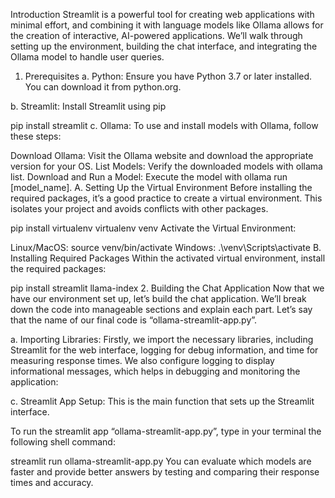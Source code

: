 Introduction
Streamlit is a powerful tool for creating web applications with minimal effort, and combining it with language models like Ollama allows for the creation of interactive, AI-powered applications. We’ll walk through setting up the environment, building the chat interface, and integrating the Ollama model to handle user queries.

1. Prerequisites
a. Python: Ensure you have Python 3.7 or later installed. You can download it from python.org.

b. Streamlit: Install Streamlit using pip

pip install streamlit
c. Ollama: To use and install models with Ollama, follow these steps:

Download Ollama: Visit the Ollama website and download the appropriate version for your OS.
List Models: Verify the downloaded models with ollama list.
Download and Run a Model: Execute the model with ollama run [model_name].
A. Setting Up the Virtual Environment
Before installing the required packages, it’s a good practice to create a virtual environment. This isolates your project and avoids conflicts with other packages.

pip install virtualenv
virtualenv venv
Activate the Virtual Environment:

Linux/MacOS:
source venv/bin/activate
Windows:
.\venv\Scripts\activate
B. Installing Required Packages
Within the activated virtual environment, install the required packages:

pip install streamlit llama-index
2. Building the Chat Application
Now that we have our environment set up, let’s build the chat application. We’ll break down the code into manageable sections and explain each part. Let’s say that the name of our final code is “ollama-streamlit-app.py”.

a. Importing Libraries:
Firstly, we import the necessary libraries, including Streamlit for the web interface, logging for debug information, and time for measuring response times. We also configure logging to display informational messages, which helps in debugging and monitoring the application:

c. Streamlit App Setup:
This is the main function that sets up the Streamlit interface.


To run the streamlit app “ollama-streamlit-app.py”, type in your terminal the following shell command:

streamlit run ollama-streamlit-app.py
You can evaluate which models are faster and provide better answers by testing and comparing their response times and accuracy.
